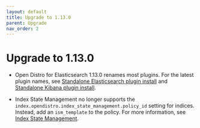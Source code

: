 ```yaml
---
layout: default
title: Upgrade to 1.13.0
parent: Upgrade
nav_order: 2
---
```


# Upgrade to 1.13.0

- Open Distro for Elasticsearch 1.13.0 renames most plugins. For the latest plugin names, see [Standalone Elasticsearch plugin install](../../install/plugins/) and [Standalone Kibana plugin install](../../kibana/plugins/).

- Index State Management no longer supports the `index.opendistro.index_state_management.policy_id` setting for indices. Instead, add an `ism_template` to the policy. For more information, see [Index State Management](../../ism/).
